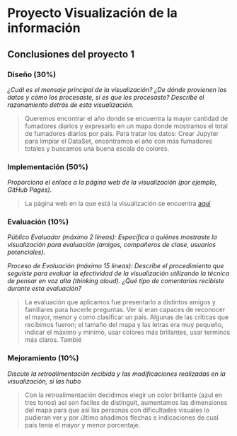 # Proyecto Visualización de la información

## Conclusiones del proyecto 1

### Diseño (30%)
*¿Cuál es el mensaje principal de la visualización? ¿De dónde provienen los datos y 
cómo los procesaste, si es que los procesaste? Describe el razonamiento detrás de esta 
visualización.*

> Queremos encontrar el año donde se encuentra la mayor cantidad de fumadores diarios y expresarlo en un mapa donde mostramos el total de fumadores diarios por país. Para tratar los datos: Crear Jupyter para limpiar el DataSet, encontramos el año con más fumadores totales y buscamos una buena escala de colores.

### Implementación (50%)
*Proporciona el enlace a la página web de la visualización (por ejemplo, GitHub Pages).*

> La página web en la que está la visualización se encuentra [aquí](https://fernanda-bley.github.io/IIC2026-Grupo-3/main.html)

### Evaluación (10%)
*Público Evaluador (máximo 2 líneas): Especifica a quiénes mostraste la visualización para evaluación (amigos, compañeros de clase, usuarios potenciales).*


*Proceso de Evaluación (máximo 15 líneas): Describe el procedimiento que seguiste para evaluar la efectividad de la visualización utilizando la técnica de pensar en voz alta (thinking aloud). ¿Qué tipo de comentarios recibiste durante esta evaluación?*

> La evaluación que aplicamos fue presentarlo a distintos amigos y familiares para hacerle preguntas. Ver si eran capaces de reconocer el mayor, menor y como clasificar un país. Algunas de las criticas que recibimos fueron; el tamaño del mapa y las letras era muy pequeño, indicar el máximo y minimo, usar colores más brillantes, usar terminos más claros. Tambié 


### Mejoramiento (10%)
*Discute la retroalimentación recibida y las modificaciones realizadas en la visualización, si las hubo*

> Con la retroalimentación decidimos elegir un color brillante (azul en tres tonos) así son faciles de distinguit, aumentamos las dimensiones del mapa para que así las personas con dificultades visuales lo pudieran ver y por último añadimos flechas e indicaciones de cual país tenía el mayor y menor porcentaje. 
